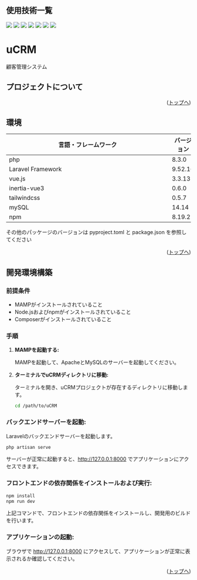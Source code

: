 <div id="top"></div>

## 使用技術一覧

<!-- シールド一覧 -->
<!-- 該当するプロジェクトの中から任意のものを選ぶ-->
<p style="display: inline">
  <!-- フロントエンドのフレームワーク一覧 -->
    <img src="https://img.shields.io/badge/-Html5-ffffff.svg?logo=html5&style=for-the-badge">
    <img src="https://img.shields.io/badge/-Css3-ffffff.svg?logo=css3&style=for-the-badge">
  <img src="https://img.shields.io/badge/-Vue.js-ffffff.svg?logo=vue.js&style=for-the-badge">
  <img src="https://img.shields.io/badge/-Javascript-ffffff.svg?logo=javascript&style=for-the-badge">
  <img src="https://img.shields.io/badge/-Php-ffffff.svg?logo=php&style=for-the-badge">
<img src="https://img.shields.io/badge/-Laravel-ffffff.svg?logo=laravel&style=for-the-badge">
<img src="https://img.shields.io/badge/-Mysql-ffffff.svg?logo=mysql&style=for-the-badge">

</p>

# uCRM

顧客管理システム

<!-- プロジェクトについて -->

## プロジェクトについて



<p align="right">(<a href="#top">トップへ</a>)</p>

## 環境

<!-- 言語、フレームワーク、ミドルウェア、インフラの一覧とバージョンを記載 -->

| 言語・フレームワーク  | バージョン |
| --------------------- | ---------- |
| php                　　　　　　| 8.3.0      |
| Laravel Framework     |  9.52.16   |
| vue.js　　　　　　　　　　　　　　　　　　　　　　　　    | 3.3.13     |
| inertia-vue3          | 0.6.0      |
| tailwindcss           | 0.5.7      |
| mySQL                 | 14.14      |
| npm               　　   | 8.19.2     |


その他のパッケージのバージョンは pyproject.toml と package.json を参照してください

<p align="right">(<a href="#top">トップへ</a>)</p>

## 開発環境構築

### 前提条件

- MAMPがインストールされていること
- Node.jsおよびnpmがインストールされていること
- Composerがインストールされていること

### 手順

1. **MAMPを起動する:**

   MAMPを起動して、ApacheとMySQLのサーバーを起動してください。

2. **ターミナルでuCRMディレクトリに移動:**

   ターミナルを開き、uCRMプロジェクトが存在するディレクトリに移動します。

   ```bash
   cd /path/to/uCRM

### バックエンドサーバーを起動:

Laravelのバックエンドサーバーを起動します。

```bash
php artisan serve
```
サーバーが正常に起動すると、http://127.0.0.1:8000 でアプリケーションにアクセスできます。

### フロントエンドの依存関係をインストールおよび実行:

```bash
npm install
npm run dev
```
上記コマンドで、フロントエンドの依存関係をインストールし、開発用のビルドを行います。

### アプリケーションの起動:

ブラウザで http://127.0.0.1:8000 にアクセスして、アプリケーションが正常に表示されるか確認してください。


<p align="right">(<a href="#top">トップへ</a>)</p>
